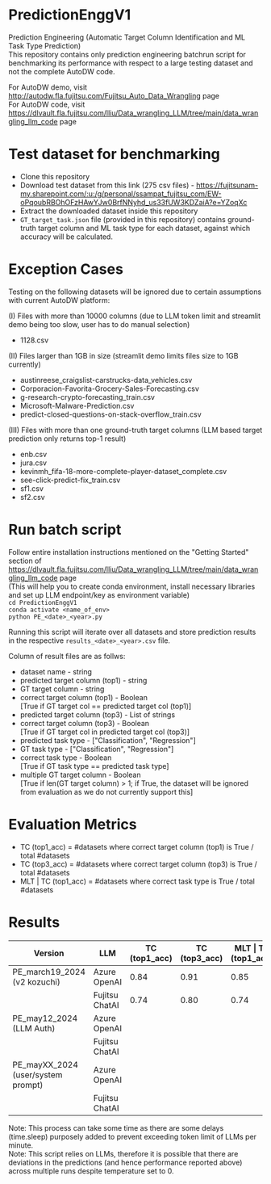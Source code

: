 # PredictionEnggV1

Prediction Engineering (Automatic Target Column Identification and ML Task Type Prediction)\
This repository contains only prediction engineering batchrun script for benchmarking its performance with respect to a large testing dataset and not the complete AutoDW code. 

For AutoDW demo, visit http://autodw.fla.fujitsu.com/Fujitsu_Auto_Data_Wrangling page\
For AutoDW code, visit https://dlvault.fla.fujitsu.com/lliu/Data_wrangling_LLM/tree/main/data_wrangling_llm_code page

# Test dataset for benchmarking

- Clone this repository
- Download test dataset from this link (275 csv files) - https://fujitsunam-my.sharepoint.com/:u:/g/personal/ssampat_fujitsu_com/EW-oPqoubRBOhOFzHAwYJw0BrfNNyhd_us33fUW3KDZaiA?e=YZoqXc
- Extract the downloaded dataset inside this repository
- ```GT_target_task.json``` file (provided in this repository) contains ground-truth target column and ML task type for each dataset, against which accuracy will be calculated.

# Exception Cases

Testing on the following datasets will be ignored due to certain assumptions with current AutoDW platform:

(I) Files with more than 10000 columns (due to LLM token limit and streamlit demo being too slow, user has to do manual selection)
- 1128.csv

(II) Files larger than 1GB in size (streamlit demo limits files size to 1GB currently)
- austinreese_craigslist-carstrucks-data_vehicles.csv
- Corporacion-Favorita-Grocery-Sales-Forecasting.csv
- g-research-crypto-forecasting_train.csv
- Microsoft-Malware-Prediction.csv
- predict-closed-questions-on-stack-overflow_train.csv

(III) Files with more than one ground-truth target columns (LLM based target prediction only returns top-1 result)
- enb.csv
- jura.csv
- kevinmh_fifa-18-more-complete-player-dataset_complete.csv
- see-click-predict-fix_train.csv
- sf1.csv
- sf2.csv

# Run batch script

Follow entire installation instructions mentioned on the "Getting Started" section of https://dlvault.fla.fujitsu.com/lliu/Data_wrangling_LLM/tree/main/data_wrangling_llm_code page\
(This will help you to create conda environment, install necessary libraries and set up LLM endpoint/key as environment variable)\
```cd PredictionEnggV1```\
```conda activate <name_of_env>```\
```python PE_<date>_<year>.py```

Running this script will iterate over all datasets and store prediction results in the respective ```results_<date>_<year>.csv``` file.

Column of result files are as follws:
- dataset name - string
- predicted target column (top1) - string
- GT target column - string
- correct target column (top1) - Boolean\
[True if GT target col == predicted target col (top1)]
- predicted target column (top3) - List of strings
- correct target column (top3) - Boolean\
[True if GT target col in predicted target col (top3)]
- predicted task type - ["Classification", "Regression"]
- GT task type - ["Classification", "Regression"]
- correct task type - Boolean\
[True if GT task type == predicted task type]
- multiple GT target column - Boolean\
[True if len(GT target column) > 1; if True, the dataset will be ignored from evaluation as we do not currently support this]

# Evaluation Metrics
- TC (top1_acc) = #datasets where correct target column (top1) is True / total #datasets
- TC (top3_acc) = #datasets where correct target column (top3) is True / total #datasets
- MLT \| TC (top1_acc) = #datasets where correct task type is True / total #datasets

# Results

| Version                            | LLM            | TC (top1_acc) | TC (top3_acc) | MLT \| TC (top1_acc) |
|------------------------------------|----------------|---------------|---------------|----------------------|
| PE_march19_2024 (v2 kozuchi)       | Azure OpenAI   | 0.84          | 0.91          | 0.85                 |
|                                    | Fujitsu ChatAI | 0.74          | 0.80          | 0.74                 |
| PE_may12_2024 (LLM Auth)           | Azure OpenAI   |               |               |                      |
|                                    | Fujitsu ChatAI |               |               |                      |
| PE_mayXX_2024 (user/system prompt) | Azure OpenAI   |               |               |                      |
|                                    | Fujitsu ChatAI |               |               |                      |

Note: This process can take some time as there are some delays (time.sleep) purposely added to prevent exceeding token limit of LLMs per minute.\
Note: This script relies on LLMs, therefore it is possible that there are deviations in the predictions (and hence performance reported above) across multiple runs despite temperature set to 0. 
